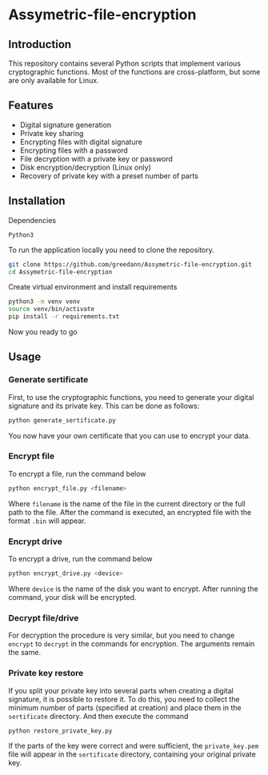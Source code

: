 # Assymetric-file-encryption
 
## Introduction

This repository contains several Python scripts that implement various cryptographic functions. Most of the functions are cross-platform, but some are only available for Linux.

## Features

* Digital signature generation
* Private key sharing
* Encrypting files with digital signature
* Encrypting files with a password
* File decryption with a private key or password
* Disk encryption/decryption (Linux only)
* Recovery of private key with a preset number of parts

## Installation

Dependencies

`Python3`

To run the application locally you need to clone the repository.
```bash
git clone https://github.com/greedann/Assymetric-file-encryption.git 
cd Assymetric-file-encryption
```
Create virtual environment and install requirements
```bash
python3 -m venv venv
source venv/bin/activate
pip install -r requirements.txt
```
Now you ready to go

## Usage

### Generate sertificate
First, to use the cryptographic functions, you need to generate your digital signature and its private key. This can be done as follows:

```bash
python generate_sertificate.py
```

You now have your own certificate that you can use to encrypt your data.

### Encrypt file

To encrypt a file, run the command below
```bash
python encrypt_file.py <filename>
```
Where `filename` is the name of the file in the current directory or the full path to the file. After the command is executed, an encrypted file with the format `.bin` will appear.

### Encrypt drive

To encrypt a drive, run the command below
```bash
python encrypt_drive.py <device>
```
Where `device` is the name of the disk you want to encrypt. After running the command, your disk will be encrypted.

### Decrypt file/drive

For decryption the procedure is very similar, but you need to change `encrypt` to `decrypt` in the commands for encryption. The arguments remain the same.

### Private key restore

If you split your private key into several parts when creating a digital signature, it is possible to restore it. To do this, you need to collect the minimum number of parts (specified at creation) and place them in the `sertificate` directory. And then execute the command

```bash
python restore_private_key.py
```

If the parts of the key were correct and were sufficient, the `private_key.pem` file will appear in the `sertificate` directory, containing your original private key.